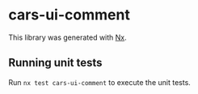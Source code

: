 # cars-ui-comment

This library was generated with [Nx](https://nx.dev).

## Running unit tests

Run `nx test cars-ui-comment` to execute the unit tests.
